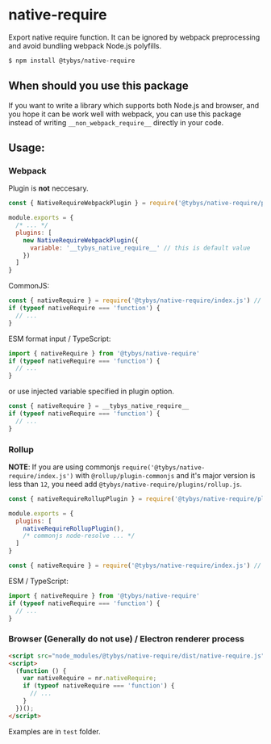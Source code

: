 # native-require

Export native require function. It can be ignored by webpack preprocessing and avoid bundling webpack Node.js polyfills.

``` bash
$ npm install @tybys/native-require
```

## When should you use this package

If you want to write a library which supports both Node.js and browser, and you hope it can be work well with webpack, you can use this package instead of writing `__non_webpack_require__` directly in your code.

## Usage:

### Webpack

Plugin is **not** neccesary.

``` js
const { NativeRequireWebpackPlugin } = require('@tybys/native-require/plugins/webpack.js')

module.exports = {
  /* ... */
  plugins: [
    new NativeRequireWebpackPlugin({
      variable: '__tybys_native_require__' // this is default value
    })
  ]
}
```

CommonJS:

``` js
const { nativeRequire } = require('@tybys/native-require/index.js') // index.js can not be omitted
if (typeof nativeRequire === 'function') {
  // ...
}
```

ESM format input / TypeScript:

``` ts
import { nativeRequire } from '@tybys/native-require'
if (typeof nativeRequire === 'function') {
  // ...
}
```

or use injected variable specified in plugin option.

``` js
const { nativeRequire } = __tybys_native_require__
if (typeof nativeRequire === 'function') {
  // ...
}
```

### Rollup

**NOTE**: If you are using commonjs `require('@tybys/native-require/index.js')` with `@rollup/plugin-commonjs` and it's major version is less than `12`, you need add `@tybys/native-require/plugins/rollup.js`.

``` js
const { nativeRequireRollupPlugin } = require('@tybys/native-require/plugins/rollup.js')

module.exports = {
  plugins: [
    nativeRequireRollupPlugin(),
    /* commonjs node-resolve ... */
  ]
}
```

``` js
const { nativeRequire } = require('@tybys/native-require/index.js') // index.js can not be omitted
```

ESM / TypeScript:

``` js
import { nativeRequire } from '@tybys/native-require'
if (typeof nativeRequire === 'function') {
  // ...
}
```

### Browser (Generally do not use) / Electron renderer process

``` html
<script src="node_modules/@tybys/native-require/dist/native-require.js"></script>
<script>
  (function () {
    var nativeRequire = nr.nativeRequire;
    if (typeof nativeRequire === 'function') {
      // ...
    }
  })();
</script>
```

Examples are in `test` folder.
